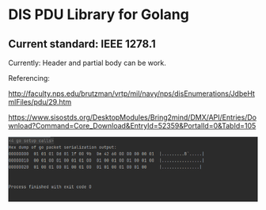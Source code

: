 # DIS PDU Library for Golang

## Current standard: IEEE 1278.1

Currently: Header and partial body can be work.

Referencing: 

http://faculty.nps.edu/brutzman/vrtp/mil/navy/nps/disEnumerations/JdbeHtmlFiles/pdu/29.htm

https://www.sisostds.org/DesktopModules/Bring2mind/DMX/API/Entries/Download?Command=Core_Download&EntryId=52359&PortalId=0&TabId=105

![img.png](img.png)
